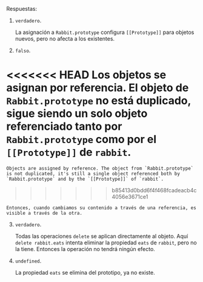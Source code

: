 
Respuestas:

1. `verdadero`. 

    La asignación a `Rabbit.prototype` configura `[[Prototype]]` para objetos nuevos, pero no afecta a los existentes. 

2. `falso`. 

<<<<<<< HEAD
    Los objetos se asignan por referencia. El objeto de `Rabbit.prototype` no está duplicado, sigue siendo un solo objeto referenciado tanto por `Rabbit.prototype` como por el `[[Prototype]]` de `rabbit`. 
=======
    Objects are assigned by reference. The object from `Rabbit.prototype` is not duplicated, it's still a single object referenced both by `Rabbit.prototype` and by the `[[Prototype]]` of `rabbit`. 
>>>>>>> b85413d0bdd6f4f468fcadeacb4c4056e3671ce1

    Entonces, cuando cambiamos su contenido a través de una referencia, es visible a través de la otra.

3. `verdadero`.

    Todas las operaciones `delete` se aplican directamente al objeto. Aquí `delete rabbit.eats` intenta eliminar la propiedad `eats` de `rabbit`, pero no la tiene. Entonces la operación no tendrá ningún efecto.

4. `undefined`.

    La propiedad `eats` se elimina del prototipo, ya no existe.
